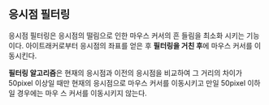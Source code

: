 ## 응시점 필터링

응시점 필터링은 응시점의 떨림으로 인한 마우스 커서의 흔 들림을 최소화 시키는 기능이다. 아이트래커로부터 응시점의  좌표를 얻은 후 **필터링을 거친 후**에 마우스 커서를 이동시킨다.  

**필터링 알고리즘**은 현재의 응시점과 이전의 응시점을 비교하여 그 거리의 차이가 50pixel 이상일 때만 현재의 응시점으로  마우스 커서를 이동시키고 만일 50pixel 이하일 경우에는 마우 스 커서를 이동시키지 않는다. 